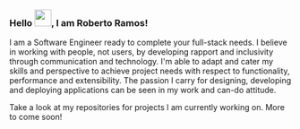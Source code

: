 ### Hello <img src="https://raw.githubusercontent.com/MartinHeinz/MartinHeinz/master/wave.gif" width="30px">, I am Roberto Ramos!

I am a Software Engineer ready to complete your full-stack needs. I believe in working with people, not users, by developing rapport and inclusivity through communication and technology. I'm able to adapt and cater my skills and perspective to achieve project needs with respect to functionality, performance and extensibility. The passion I carry for designing, developing and deploying applications can be seen in my work and can-do attitude.

Take a look at my repositories for projects I am currently working on. More to come soon!
